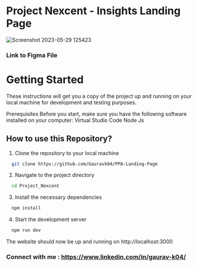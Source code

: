 # Project Nexcent - Insights Landing Page

![Screenshot 2023-05-29 125423](https://github.com/omunite215/Nexcent/assets/78680563/8a672a28-add5-4c56-8b12-57dfa10505d4)

### Link to Figma File
<p align="right">
  <a href="https://skillicons.dev">
    <a href="https://www.figma.com/design/ZNgCqyJIecOgMZC8BxylB8/PPA-Hiring-Assignment?node-id=0-1">
    </a>
  </a>
</p>





# Getting Started

These instructions will get you a copy of the project up and running on your local machine for development and testing purposes.

Prerequisites
Before you start, make sure you have the following software installed on your computer:
Virtual Studio Code
Node Js
## How to use this Repository?

1. Clone the repository to your local machine

```bash
  git clone https://github.com/Gauravk04/PPA-Landing-Page

```

2. Navigate to the project directory

```bash
  cd Project_Nexcent
```

3. Install the necessary dependencies

```bash
  npm install
```

4. Start the development server

```bash
  npm run dev
```

The website should now be up and running on http://localhost:3000



### Connect with me : https://www.linkedin.com/in/gaurav-k04/
